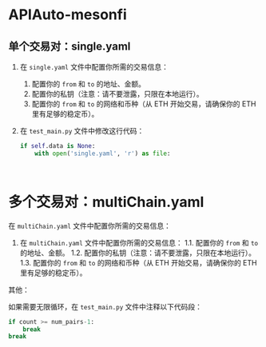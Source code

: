 # APIAuto-mesonfi

## 单个交易对：single.yaml

1. 在 `single.yaml` 文件中配置你所需的交易信息：
   1. 配置你的 `from` 和 `to` 的地址、金额。
   2. 配置你的私钥（注意：请不要泄露，只限在本地运行）。
   3. 配置你的 `from` 和 `to` 的网络和币种（从 ETH 开始交易，请确保你的 ETH 里有足够的稳定币）。

2. 在 `test_main.py` 文件中修改这行代码：
   ```python
   if self.data is None:
       with open('single.yaml', 'r') as file:




# 多个交易对：multiChain.yaml

在 `multiChain.yaml` 文件中配置你所需的交易信息：

1. 在 `multiChain.yaml` 文件中配置你所需的交易信息：
    1.1. 配置你的 `from` 和 `to` 的地址、金额。
    1.2. 配置你的私钥（注意：请不要泄露，只限在本地运行）。
    1.3. 配置你的 `from` 和 `to` 的网络和币种（从 ETH 开始交易，请确保你的 ETH 里有足够的稳定币）。

其他：

如果需要无限循环，在 `test_main.py` 文件中注释以下代码段：

```python
if count >= num_pairs-1:
    break
break

